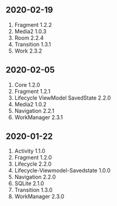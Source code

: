 
## 2020-02-19
1. Fragment 1.2.2
2. Media2 1.0.3
3. Room 2.2.4
4. Transition 1.3.1
5. Work 2.3.2

## 2020-02-05
1. Core 1.2.0
2. Fragment 1.2.1
3. Lifecycle ViewModel SavedState 2.2.0
4. Media2 1.0.2
5. Navigation 2.2.1
6. WorkManager 2.3.1

## 2020-01-22
1. Activity 1.1.0
2. Fragment 1.2.0
3. Lifecycle 2.2.0
4. Lifecycle-Viewmodel-Savedstate 1.0.0
5. Navigation 2.2.0
6. SQLite 2.1.0
7. Transition 1.3.0
8. WorkManager 2.3.0

